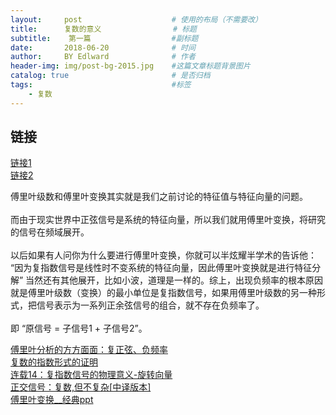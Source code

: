 ```yaml
---
layout:     post                    # 使用的布局（不需要改）
title:      复数的意义                # 标题 
subtitle:    第一篇                  #副标题
date:       2018-06-20              # 时间
author:     BY Edlward              # 作者
header-img: img/post-bg-2015.jpg    #这篇文章标题背景图片
catalog: true                       # 是否归档
tags:                               #标签
    - 复数
---
```


## 链接
[链接1](http://www.ruanyifeng.com/blog/2012/09/imaginary_number.html)  
[链接2](https://betterexplained.com/articles/a-visual-intuitive-guide-to-imaginary-numbers/)

傅里叶级数和傅里叶变换其实就是我们之前讨论的特征值与特征向量的问题。<br/><br/> 而由于现实世界中正弦信号是系统的特征向量，所以我们就用傅里叶变换，将研究的信号在频域展开。<br/><br/> 以后如果有人问你为什么要进行傅里叶变换，你就可以半炫耀半学术的告诉他： &ldquo;因为复指数信号是线性时不变系统的特征向量，因此傅里叶变换就是进行特征分解&rdquo; 当然还有其他展开，比如小波，道理是一样的。综上，出现负频率的根本原因就是傅里叶级数（变换）的最小单位是复指数信号，如果用傅里叶级数的另一种形式，把信号表示为一系列正余弦信号的组合，就不存在负频率了。<br/><br/> 即 &ldquo;原信号 = 子信号1 + 子信号2&rdquo;。

[傅里叶分析的方方面面：复正弦、负频率](https://blog.csdn.net/qzhou961/article/details/51425916)  
[复数的指数形式的证明](https://wenku.baidu.com/view/7f3028c30c22590102029d34.html)  
[连载14：复指数信号的物理意义-旋转向量](https://wenku.baidu.com/view/45112d290722192e4536f610.html)  
[正交信号：复数,但不复杂[中译版本]](https://wenku.baidu.com/view/3b645627f12d2af90242e6c1.html)  
[傅里叶变换__经典ppt](https://wenku.baidu.com/view/274c61c3aa00b52acfc7ca8d.html)  
